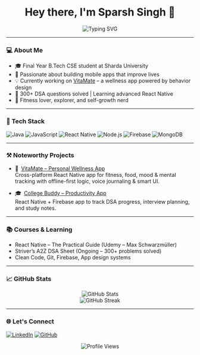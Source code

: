 <h1 align="center">Hey there, I'm Sparsh Singh 👋</h1>

<p align="center">
  <img src="https://readme-typing-svg.demolab.com?font=Fira+Code&weight=500&pause=1000&color=F79D03&center=true&vCenter=true&width=450&lines=Aspiring+SDE+%7C+React+Native+Dev;Building+Wellness+Apps+%F0%9F%A7%9C;Final+Year+CSE+Student+%7C+Sharda;DSA+%7C+Tech+%7C+Self+Growth" alt="Typing SVG" />
</p>

---

### 💻 About Me
- 🎓 Final Year B.Tech CSE student at Sharda University  
- 🚀 Passionate about building mobile apps that improve lives  
- 💡 Currently working on [VitaMate](https://github.com/SparshSingh700/VitaMate) – a wellness app powered by behavior design  
- 🧠 300+ DSA questions solved | Learning advanced React Native  
- 🧘 Fitness lover, explorer, and self-growth nerd

---

### 🔧 Tech Stack
![Java](https://img.shields.io/badge/Java-ED8B00?style=for-the-badge&logo=java&logoColor=white)
![JavaScript](https://img.shields.io/badge/JavaScript-F7DF1E?style=for-the-badge&logo=javascript&logoColor=black)
![React Native](https://img.shields.io/badge/React_Native-20232A?style=for-the-badge&logo=react&logoColor=61DAFB)
![Node.js](https://img.shields.io/badge/Node.js-339933?style=for-the-badge&logo=node.js&logoColor=white)
![Firebase](https://img.shields.io/badge/Firebase-FFCA28?style=for-the-badge&logo=firebase&logoColor=black)
![MongoDB](https://img.shields.io/badge/SQLite-07405E?style=for-the-badge&logo=sqlite&logoColor=white)

---

### ⚒ Noteworthy Projects

- 💪 [VitaMate – Personal Wellness App](https://github.com/SparshSingh700/VitaMate)  
  Cross-platform React Native app for fitness, food, mood & mental tracking with offline-first logic, voice journaling & smart UI.

- 🎓 [College Buddy – Productivity App](https://github.com/SparshSingh700/College-Buddy)  
  React Native + Firebase app to track DSA progress, interview planning, and study notes.

---

### 📚 Courses & Learning

- React Native – The Practical Guide (Udemy – Max Schwarzmüller)  
- Striver’s A2Z DSA Sheet (Ongoing – 300+ problems solved)  
- Clean Code, Git, Firebase, App design systems

---

### 📈 GitHub Stats

<p align="center">
  <img src="https://github-readme-stats.vercel.app/api?username=SparshSingh700&show_icons=true&theme=tokyonight" alt="GitHub Stats"/>
  <br>
  <img src="https://github-readme-streak-stats.herokuapp.com/?user=SparshSingh700&theme=tokyonight" alt="GitHub Streak"/>
</p>

---

### 🌐 Let's Connect

[![LinkedIn](https://img.shields.io/badge/-LinkedIn-0077B5?style=flat-square&logo=Linkedin&logoColor=white)](https://www.linkedin.com/in/sparsh-singh-71a245296/)
[![GitHub](https://img.shields.io/badge/GitHub-100000?style=flat-square&logo=github&logoColor=white)](https://github.com/SparshSingh700)

<p align="center">
  <img src="https://komarev.com/ghpvc/?username=SparshSingh700&style=flat-square&color=blue" alt="Profile Views" />
</p>
